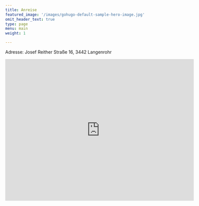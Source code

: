 ```yaml
---
title: Anreise
featured_image: '/images/gohugo-default-sample-hero-image.jpg'
omit_header_text: true
type: page
menu: main
weight: 1

---
```


Adresse: Josef Reither Straße 16, 3442 Langenrohr

<iframe src="https://www.google.com/maps/embed?pb=!1m18!1m12!1m3!1d2653.8013765857986!2d16.006620315734768!3d48.30667137923721!2m3!1f0!2f0!3f0!3m2!1i1024!2i768!4f13.1!3m3!1m2!1s0x476d76befadf89f7%3A0x8ef2f3c5443cf7b1!2sJosef%20Reitherstra%C3%9Fe%2016%2C%203442%20Langenrohr!5e0!3m2!1sen!2sat!4v1612023310173!5m2!1sen!2sat" width="600" height="450" frameborder="0" style="border:0;" allowfullscreen="" aria-hidden="false" tabindex="0"></iframe>

